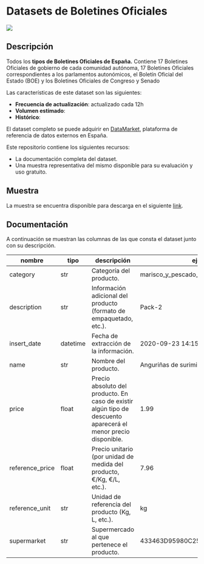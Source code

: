 # Datasets de Boletines Oficiales
<a href="https://datamarket.es">
  <img src="https://datamarket.es/static/core/img/banners/productos-de-supermercados-banner.png">
</a>

## Descripción

Todos los __tipos de Boletines Oficiales de España.__ Contiene 17 Boletines Oficiales de gobierno de cada comunidad autónoma, 17 Boletines Oficiales correspondientes a los parlamentos autonómicos, el Boletín Oficial del Estado (BOE) y los Boletines Oficiales de Congreso y Senado

Las características de este dataset son las siguientes:

* __Frecuencia de actualización__: actualizado cada 12h
* __Volumen estimado__: 
* __Histórico__: 

El dataset completo se puede adquirir en [DataMarket](https://datamarket.es/#boletines-oficiales-dataset), plataforma de referencia de datos externos en España. 

Este repositorio contiene los siguientes recursos:

* La documentación completa del dataset.
* Una muestra representativa del mismo disponible para su evaluación y uso gratuito.

## Muestra

La muestra se encuentra disponible para descarga en el siguiente [link](https://github.com/Data-Market/productos-de-supermercados/blob/main/boletines-oficiales-sample.csv).

## Documentación

A continuación se muestran las columnas de las que consta el dataset junto con su descripción.

| nombre | tipo | descripción | ejemplo |
|--------|------|-------------|---------|
| category | str | Categoría del producto. | marisco_y_pescado_pescado_congelado |
| description | str | Información adicional del producto (formato de empaquetado, etc.). | Pack-2 |
| insert_date | datetime | Fecha de extracción de la información. | 2020-09-23 14:15:00 |
| name | str | Nombre del producto. | Anguriñas de surimi Pescanova |
| price | float | Precio absoluto del producto. En caso de existir algún tipo de descuento aparecerá el menor precio disponible. | 1.99 |
| reference_price | float | Precio unitario (por unidad de medida del producto, €/Kg, €/L, etc.). | 7.96 |
| reference_unit  | str | Unidad de referencia del producto (Kg, L, etc.). | kg |
| supermarket | str | Supermercado al que pertenece el producto. | 433463D95980C252B92C204E3655BB81 |
